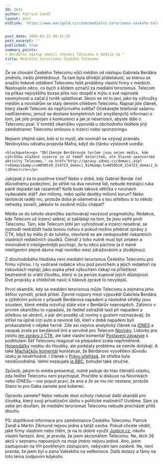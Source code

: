 ```yaml
---
ID: 1641
author: Patrick Zandl
layout: post
oldlink: 'https://www.marigold.cz/item/medialni-terorismus-ceskeho-telecomu

  '
post_date: 2005-05-12 09:31:35
post_excerpt: ''
published: true
summary_points:
- Berdárův nástup změnil chování Telecomu k médiím na "
title: Mediální terorismus Českého Telecomu
---
```


<p>Že se chování Českého Telecomu vůči médiím od nástupu Gabriela Berdára změnilo, nešlo přehlédnout. Ta tam byla dřívější přátelskost, se kterou se snažilo tiskové oddělení Telecomu řešit problémy vlastní firmy v médiích. Nastoupilo něco, co bych s klidem označil za mediální terorismus. Telecom na příkaz nejvyššího bosse přes noc dospěl k mýtu o své naprosté neomylnosti a začal ji tvrdě uplatňovat. Skoro se mi to jeví, jako by výhružky médiím a novinářům se staly denním chlebem Telecomu. Napsal jste článek, který stavěl Telecom do nepříznivého světla? Očekávejte telefonát vašemu nadřízenému, jemuž se dostane kompletních (ač smyšlených) informací o tom, jak jste propojen s konkurencí a jak je neseriosní, abyste dále o Telecomu psal. V tomtéž okamžiku vypovídá u obchodního ředitele jiný zaměstnanec Telecomu smlouvu o inzerci nebo sponzoringu. </p>

<p>Nejsem zřejmě sám, kdo si to myslí, ale novináři se ozývají pramálo. Neobvyklou odvahu projevila Mafra, když do článku výslovně uvedla:</p>

	<blockquote><p> "Oblíbeným Berdárovým terčem jsou nejen média, kde výhrůžka stažení inzerce je už téměř koloritem, ale hlavně sponzorské aktivity Telecomu." <a href="http://zpravy.idnes.cz/domaci.asp?r=domaci&amp;c=A050510_214723_domaci_bih&amp;t=A050510_214723_domaci_bih&amp;r2=domaci">(iDnes)</a></p>
</blockquote>
<p> Jakýpak ji za to postihne trest? Nebo v době, kdy Gabriel Berdár čelí důvodnému podezření, že střílel na dva nevinné lidi, nebude trestající ruka páně dopadat tak razantně? Kolik bude taková větička v novinách vydavatele stát? Jen miliony, nebo spíše desítky milionů korun? Nebo tentokrát raději nic, protože doba je ošemetná a s tou střelbou si to někdo nehezky zavařil, jakkoliv to osobně můžu chápat?</p>

<p>Média se do tohoto okamžiku zachovávají navýsost pragmaticky. Redakce, kde Telecom už inzerci sebral, si zakládají na tom, že jsou ostře proti Telecomu. Tam, kde Telecom stihl jen vyhrožovat a inzerci nesebral, se rozhodli nedráždit hada bosou nohou a pokud možno přebírat zprávy z ČTK, když by mělo jít do tuhého, otevřeně se ale nedopouštět riskantních vlastních redakčních úsudků. Čtenář z toho nutně musí být zmaten a minimálně ti inteligentnější pochopí, že tu něco páchne (a ti méně inteligentní stejně dávno mají rovnítko mezi zdražováním a zlodějinou). </p>

<p>Z dlouhodobého hlediska není mediální terorismus Českého Telecomu pro firmu výhrou. I ty vydírané redakce vřou pod povrchem a jejich redaktoři na tiskovkách reptají; jako sopka před výbuchem čekají na příležitost beztrestně to vrátit člověku, který si za peníze kupoval jejich důstojnost. Dvě propisky a chlebíček navíc k tiskové zprávě to nevylepší. </p>

<p>První okamžik, kdy se mediální terorismus může Telecomu a zejména jeho šéfovi vymstít, právě přišel. Zjevné rozpory mezi výpovědí Gabriela Berdára a zjištěními policie v případě Berdárova napadení a následné střelby jsou soustem, které média rozviřují stále více v Berdárův neprospěch. Zatímco v prvním okamžiku to vypadalo, že ředitel ostražitě tasil při napadení a střelbou se ubránil, o pár dní později už noviny s gustem rozmazávají, že střílel na úplně cizí auto a nevinné lidi, kteří v době napadení byli prokazatelně v nějaké herně. Zde asi nejvíce analytický článek na <a href="http://zpravy.idnes.cz/krimi.asp?r=krimi&amp;c=A050511_220104_krimi_bih&amp;t=A050511_220104_krimi_bih&amp;r2=krimi">iDNES</a> a naopak zcela po berdárově linii a servilně pro Telecom <a href="http://www.novinky.cz/05/62/12.html">Novinky</a>. Lidovky pro jistotu <a href="http://lidovky.centrum.cz/domov/clanek.phtml?id=353942">jen zprávu z ČTK</a>, ale také vlastní komentář <a href="http://lidovky.centrum.cz/archivln/archivln.phtml?id=353644&amp;sec=20&amp;d=11&amp;m=5&amp;y=2005&amp;dat=20050511#clanek">Postavení zavazuje</a> s podtitulem Šéf Telecomu reagoval na přepadení zcela nepřiměřeně. <a href="http://hn.ihned.cz/2-16125410-500000_d-2f">Hospodářky</a> nejdou do hloubky, ale podstaty problému se nemile dotýkají. A také <a href="http://hn.ihned.cz/3-16125660-Berd%E1r-500000_d-4d">Macháčkův komentář</a> konstatuje, že Berdárovo vysvětlení důvodu útoku je nevěrhodné. I článek v <a href="http://pravo.novinky.cz/p110a04a.php">Právu přetřásá</a>, že střelba byla neodůvodněná. Velmi nezaujaté <a href="http://www.bbc.co.uk/czech/domesticnews/story/2005/05/050510_cz_telecom_1630.shtml">je BBC</a>, bohužel také stručné.</p>

<p>Způsob, jakým to média presentují, nutně pašuje do hlav čtenářů otázku, zda ředitel Telecomu není psychopat. Pročtěte si diskuse na Novinkách nebo iDNESu – vox populi praví, že ano a že se mu nic nestane, protože Stano to pro Gaba zamete pod koberec. </p>

<p>Opravdu zamete? Nebo nebude dost ochoty riskovat další skandál pro člověka, který svoji privatizační úlohu v politické mašinérii? Uvidíme. Sám za sebe jen doufám, že mediální terorismus Telecomu nebude procházet příliš dlouho. </p>

<p>PS: doplňkové informace pro zaměstnance Českého Telecomu. Patrick Zandl a Martin Zikmund nejsou jedna a tatáž osoba. Pokud chcete vědět, jaké firmy vlastním nebo řídím, je na to dobré využít <a href="http://www.justice.cz">Justice.cz</a>, nikoliv vlastní fantazii. Ano, je pravda, že jsem akcionářem Telecomu. Ne, těch 26 akcií v seznamu napsaných na moje jméno nejsou jediné. Ano, jsem zastupován na VH pověřeným zástupcem, nebývám tam osobně. Ne, není pravda, že jsem byl u pana Valeskiho na velikonoce. Další dotazy a fámy na toto téma zodpovím kdykoliv.
</p>